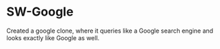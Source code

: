 # SW-Google
Created a google clone, where it queries like a Google search engine and looks exactly like Google as well.
